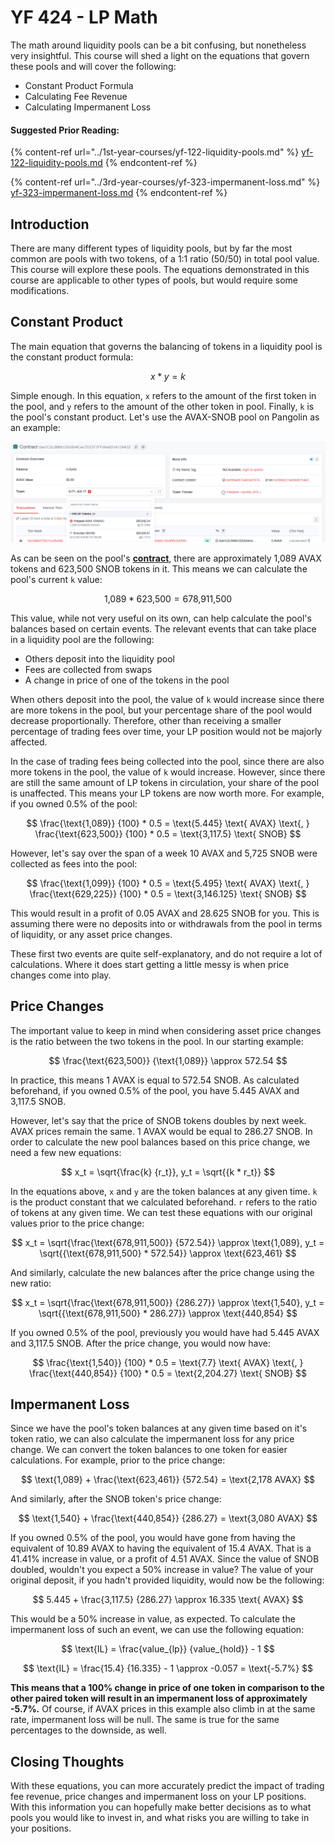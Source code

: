 # YF 424 - LP Math

The math around liquidity pools can be a bit confusing, but nonetheless very insightful. This course will shed a light on the equations that govern these pools and will cover the following:

* Constant Product Formula
* Calculating Fee Revenue
* Calculating Impermanent Loss

#### Suggested Prior Reading:

{% content-ref url="../1st-year-courses/yf-122-liquidity-pools.md" %}
[yf-122-liquidity-pools.md](../1st-year-courses/yf-122-liquidity-pools.md)
{% endcontent-ref %}

{% content-ref url="../3rd-year-courses/yf-323-impermanent-loss.md" %}
[yf-323-impermanent-loss.md](../3rd-year-courses/yf-323-impermanent-loss.md)
{% endcontent-ref %}

## Introduction

There are many different types of liquidity pools, but by far the most common are pools with two tokens, of a 1:1 ratio (50/50) in total pool value. This course will explore these pools. The equations demonstrated in this course are applicable to other types of pools, but would require some modifications.

## Constant Product

The main equation that governs the balancing of tokens in a liquidity pool is the constant product formula:

$$
x * y = k
$$

Simple enough. In this equation, `x` refers to the amount of the first token in the pool, and `y` refers to the amount of the other token in pool. Finally, `k` is the pool's constant product. Let's use the AVAX-SNOB pool on Pangolin as an example:

![Pangolin's AVAX-SNOB Liquidity Pool Contract](<../../.gitbook/assets/image (11).png>)

As can be seen on the pool's [**contract**](https://snowtrace.io/address/0xa1C2c3B6b120cBd4Cec7D2371FFd4a931A134A32), there are approximately 1,089 AVAX tokens and 623,500 SNOB tokens in it. This means we can calculate the pool's current `k` value:

$$
\text{1,089} * \text{623,500} = \text{678,911,50}0
$$

This value, while not very useful on its own, can help calculate the pool's balances based on certain events. The relevant events that can take place in a liquidity pool are the following:

* Others deposit into the liquidity pool
* Fees are collected from swaps
* A change in price of one of the tokens in the pool

When others deposit into the pool, the value of `k` would increase since there are more tokens in the pool, but your percentage share of the pool would decrease proportionally. Therefore, other than receiving a smaller percentage of trading fees over time, your LP position would not be majorly affected.

In the case of trading fees being collected into the pool, since there are also more tokens in the pool, the value of `k` would increase. However, since there are still the same amount of LP tokens in circulation, your share of the pool is unaffected. This means your LP tokens are now worth more. For example, if you owned 0.5% of the pool:

$$
\frac{\text{1,089}} {100} * 0.5 = \text{5.445} \text{ AVAX} \text{, } \frac{\text{623,500}} {100} * 0.5 = \text{3,117.5} \text{ SNOB}
$$

However, let's say over the span of a week 10 AVAX and 5,725 SNOB were collected as fees into the pool:

$$
\frac{\text{1,099}} {100} * 0.5 = \text{5.495} \text{ AVAX} \text{, } \frac{\text{629,225}} {100} * 0.5 = \text{3,146.125} \text{ SNOB}
$$

This would result in a profit of 0.05 AVAX and 28.625 SNOB for you. This is assuming there were no deposits into or withdrawals from the pool in terms of liquidity, or any asset price changes.

These first two events are quite self-explanatory, and do not require a lot of calculations. Where it does start getting a little messy is when price changes come into play.

## Price Changes

The important value to keep in mind when considering asset price changes is the ratio between the two tokens in the pool. In our starting example:

$$
\frac{\text{623,500}} {\text{1,089}} \approx 572.54
$$

In practice, this means 1 AVAX is equal to 572.54 SNOB. As calculated beforehand, if you owned 0.5% of the pool, you have 5.445 AVAX and 3,117.5 SNOB.

However, let's say that the price of SNOB tokens doubles by next week. AVAX prices remain the same. 1 AVAX would be equal to 286.27 SNOB. In order to calculate the new pool balances based on this price change, we need a few new equations:

$$
x_t = \sqrt{\frac{k} {r_t}}, y_t = \sqrt{{k * r_t}}
$$

In the equations above, `x` and `y` are the token balances at any given time. `k` is the product constant that we calculated beforehand. `r` refers to the ratio of tokens at any given time. We can test these equations with our original values prior to the price change:

$$
x_t = \sqrt{\frac{\text{678,911,500}} {572.54}} \approx \text{1,089}, y_t = \sqrt{{\text{678,911,500} * 572.54}} \approx \text{623,461}
$$

And similarly, calculate the new balances after the price change using the new ratio:

$$
x_t = \sqrt{\frac{\text{678,911,500}} {286.27}} \approx \text{1,540}, y_t = \sqrt{{\text{678,911,500} * 286.27}} \approx \text{440,854}
$$

If you owned 0.5% of the pool, previously you would have had 5.445 AVAX and 3,117.5 SNOB. After the price change, you would now have:

$$
\frac{\text{1,540}} {100} * 0.5 = \text{7.7} \text{ AVAX} \text{, } \frac{\text{440,854}} {100} * 0.5 = \text{2,204.27} \text{ SNOB}
$$

## Impermanent Loss

Since we have the pool's token balances at any given time based on it's token ratio, we can also calculate the impermanent loss for any price change. We can convert the token balances to one token for easier calculations. For example, prior to the price change:

$$
\text{1,089} + \frac{\text{623,461}} {572.54} = \text{2,178 AVAX}
$$

And similarly, after the SNOB token's price change:

$$
\text{1,540} + \frac{\text{440,854}} {286.27} = \text{3,080 AVAX}
$$

If you owned 0.5% of the pool, you would have gone from having the equivalent of 10.89 AVAX to having the equivalent of 15.4 AVAX. That is a 41.41% increase in value, or a profit of 4.51 AVAX. Since the value of SNOB doubled, wouldn't you expect a 50% increase in value? The value of your original deposit, if you hadn't provided liquidity, would now be the following:

$$
5.445 + \frac{3,117.5} {286.27} \approx 16.335 \text{ AVAX}
$$

This would be a 50% increase in value, as expected. To calculate the impermanent loss of such an event, we can use the following equation:

$$
\text{IL} = \frac{value_{lp}} {value_{hold}} - 1
$$

$$
\text{IL} = \frac{15.4} {16.335} - 1 \approx -0.057 = \text{-5.7%}
$$

**This means that a 100% change in price of one token in comparison to the other paired token will result in an impermanent loss of approximately -5.7%.** Of course, if AVAX prices in this example also climb in at the same rate, impermanent loss will be null. The same is true for the same percentages to the downside, as well.

## Closing Thoughts

With these equations, you can more accurately predict the impact of trading fee revenue, price changes and impermanent loss on your LP positions. With this information you can hopefully make better decisions as to what pools you would like to invest in, and what risks you are willing to take in your positions.
